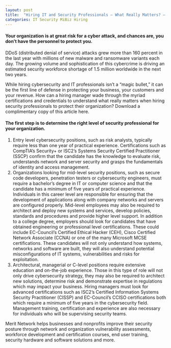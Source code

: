 ```yaml
---
layout: post
title:  "Hiring IT and Security Professionals – What Really Matters? – MiBiz"
categories: IT Security MiBiz Hiring
---
```


#### Your organization is at great risk for a cyber attack, and chances are, you don’t have the personnel to protect you.

DDoS (distributed denial of service) attacks grew more than 160 percent in the last year with millions of new malware and ransomware variants each day. The growing volume and sophistication of this cybercrime is driving an estimated security workforce shortage of 1.5 million worldwide in the next two years.

While hiring cybersecurity and IT professionals isn’t a “magic bullet,” it can be the first line of defense in protecting your business, your customers and your revenue. How can a hiring manager wade through the myriad certifications and credentials to understand what really matters when hiring security professionals to protect their organization?
Download a complimentary copy of this article here.

#### The first step is to determine the right level of security professional for your organization.

1. Entry level cybersecurity positions, such as risk analysts, typically require less than one year of practical experience. Certifications such as CompTIA’s Security+ or ISC2’s Systems Security Certified Practitioner (SSCP) confirm that the candidate has the knowledge to evaluate risk, understands network and server security and grasps the fundamentals of identity and access management.
2. Organizations looking for mid-level security positions, such as secure code developers, penetration testers or cybersecurity engineers, must require a bachelor’s degree in IT or computer science and that the candidate has a minimum of five years of practical experience. Individuals in this career level are responsible for ensuring that the development of applications along with company networks and servers are configured properly. Mid-level employees may also be required to architect and deploy new systems and services, develop policies, standards and procedures and provide higher level support. In addition to a college degree, employers should look for candidates that have obtained engineering or professional level certifications. These could include EC-Council’s Certified Ethical Hacker (CEH), Cisco Certified Network Associate (CCNA) or one of the many Microsoft MCSE certifications. These candidates will not only understand how systems, networks and software are built, they will also understand potential misconfigurations of IT systems, vulnerabilities and risks for exploitation.
3. Architectural, managerial or C-level positions require extensive education and on-the-job experience. Those in this type of role will not only drive cybersecurity strategy, they may also be required to architect new solutions, determine risk and demonstrate expertise in regulations which may impact your business. Hiring managers must look for advanced certifications such as ISC2’s Certified Information Systems Security Practitioner (CISSP) and EC-Council’s CCISO certifications both which require a minimum of five years in the cybersecurity field. Management training, certification and experience are also necessary for individuals who will be supervising security teams.

Merit Network helps businesses and nonprofits improve their security posture through network and organization vulnerability assessments, workforce development and certification courses, end user training, security hardware and software solutions and more.
